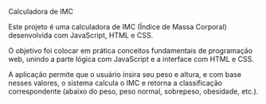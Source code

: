 Calculadora de IMC

Este projeto é uma calculadora de IMC (Índice de Massa Corporal) desenvolvida com JavaScript, HTML e CSS.

O objetivo foi colocar em prática conceitos fundamentais de programação web, unindo a parte lógica com JavaScript e a interface com HTML e CSS.

A aplicação permite que o usuário insira seu peso e altura, e com base nesses valores, o sistema calcula o IMC e retorna a classificação correspondente (abaixo do peso, peso normal, sobrepeso, obesidade, etc.).
